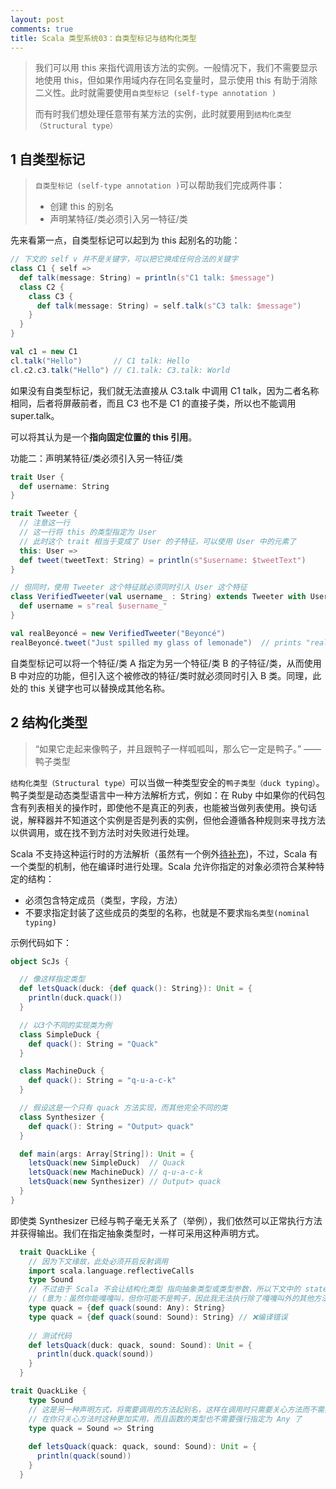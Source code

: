 ```yaml
---
layout: post
comments: true
title: Scala 类型系统03：自类型标记与结构化类型
---
```

>  我们可以用 this 来指代调用该方法的实例。一般情况下，我们不需要显示地使用 this，但如果作用域内存在同名变量时，显示使用 this 有助于消除二义性。此时就需要使用`自类型标记 (self-type annotation )`
> 
> 而有时我们想处理任意带有某方法的实例，此时就要用到`结构化类型（Structural type）`

## 1 自类型标记

>
>  `自类型标记 (self-type annotation )`可以帮助我们完成两件事：
>
>  * 创建 this 的别名
>  * 声明某特征/类必须引入另一特征/类

先来看第一点，自类型标记可以起到为 this 起别名的功能：

```scala
// 下文的 self v 并不是关键字，可以把它换成任何合法的关键字
class C1 { self =>
  def talk(message: String) = println(s"C1 talk: $message")
  class C2 {
    class C3 {
      def talk(message: String) = self.talk(s"C3 talk: $message")
    }
  }
}

val c1 = new C1
cl.talk("Hello")       // C1 talk: Hello    
cl.c2.c3.talk("Hello") // C1.talk: C3.talk: World
```

如果没有自类型标记，我们就无法直接从 C3.talk 中调用 C1 talk，因为二者名称相同，后者将屏蔽前者，而且 C3 也不是 C1 的直接子类，所以也不能调用 super.talk。

可以将其认为是一个**指向固定位置的 this 引用**。

功能二：声明某特征/类必须引入另一特征/类

```scala
trait User {
  def username: String
}

trait Tweeter {
  // 注意这一行
  // 这一行将 this 的类型指定为 User
  // 此时这个 trait 相当于变成了 User 的子特征，可以使用 User 中的元素了
  this: User =>
  def tweet(tweetText: String) = println(s"$username: $tweetText")
}

// 但同时，使用 Tweeter 这个特征就必须同时引入 User 这个特征
class VerifiedTweeter(val username_ : String) extends Tweeter with User {
  def username = s"real $username_"
}

val realBeyoncé = new VerifiedTweeter("Beyoncé")
realBeyoncé.tweet("Just spilled my glass of lemonade")  // prints "real Beyoncé: Just spilled my glass of lemonade"
```

自类型标记可以将一个特征/类 A 指定为另一个特征/类 B 的子特征/类，从而使用 B 中对应的功能，但引入这个被修改的特征/类时就必须同时引入 B 类。同理，此处的 this 关键字也可以替换成其他名称。

## 2 结构化类型

> “如果它走起来像鸭子，并且跟鸭子一样呱呱叫，那么它一定是鸭子。” —— 鸭子类型


`结构化类型（Structural type）`可以当做一种类型安全的`鸭子类型（duck typing）`。鸭子类型是动态类型语言中一种方法解析方式，例如：在 Ruby 中如果你的代码包含有列表相关的操作时，即使他不是真正的列表，也能被当做列表使用。换句话说，解释器并不知道这个实例是否是列表的实例，但他会遵循各种规则来寻找方法以供调用，或在找不到方法时对失败进行处理。

Scala 不支持这种运行时的方法解析（虽然有一个例外[待补充](#))，不过，Scala 有一个类型的机制，他在编译时进行处理。Scala 允许你指定的对象必须符合某种特定的结构：

* 必须包含特定成员（类型，字段，方法）
* 不要求指定封装了这些成员的类型的名称，也就是不要求`指名类型(nominal typing)`

示例代码如下：

```scala
object ScJs {

  // 像这样指定类型
  def letsQuack(duck: {def quack(): String}): Unit = {
    println(duck.quack())
  }

  // 以3个不同的实现类为例
  class SimpleDuck {
    def quack(): String = "Quack"
  }

  class MachineDuck {
    def quack(): String = "q-u-a-c-k"
  }

  // 假设这是一个只有 quack 方法实现，而其他完全不同的类
  class Synthesizer {
    def quack(): String = "Output> quack"
  }

  def main(args: Array[String]): Unit = {
    letsQuack(new SimpleDuck)  // Quack
    letsQuack(new MachineDuck) // q-u-a-c-k
    letsQuack(new Synthesizer) // Output> quack
  }
}
```

即使类 Synthesizer 已经与鸭子毫无关系了（举例），我们依然可以正常执行方法并获得输出。我们在指定抽象类型时，一样可采用这种声明方式。

```scala
  trait QuackLike {
    // 因为下文缘故，此处必须开启反射调用
    import scala.language.reflectiveCalls
    type Sound
    // 不过由于 Scala 不会让结构化类型 指向抽象类型或类型参数，所以下文中的 state 必须指定一个已经存在的类型
    // (意为：虽然你能嘎嘎叫，但你可能不是鸭子，因此我无法执行除了嘎嘎叫外的其他方法，需要强制指明这是鸭子之后才可以)
    type quack = {def quack(sound: Any): String}
    type quack = {def quack(sound: Sound): String} // ❌编译错误
    
    // 测试代码
    def letsQuack(duck: quack, sound: Sound): Unit = {
      println(duck.quack(sound))
    }
  }

trait QuackLike {
    type Sound
    // 这是另一种声明方式，将需要调用的方法起别名，这样在调用时只需要关心方法而不需要关心类型
    // 在你只关心方法时这种更加实用，而且函数的类型也不需要强行指定为 Any 了
    type quack = Sound => String
  
    def letsQuack(quack: quack, sound: Sound): Unit = {
      println(quack(sound))
    }
  }
```
